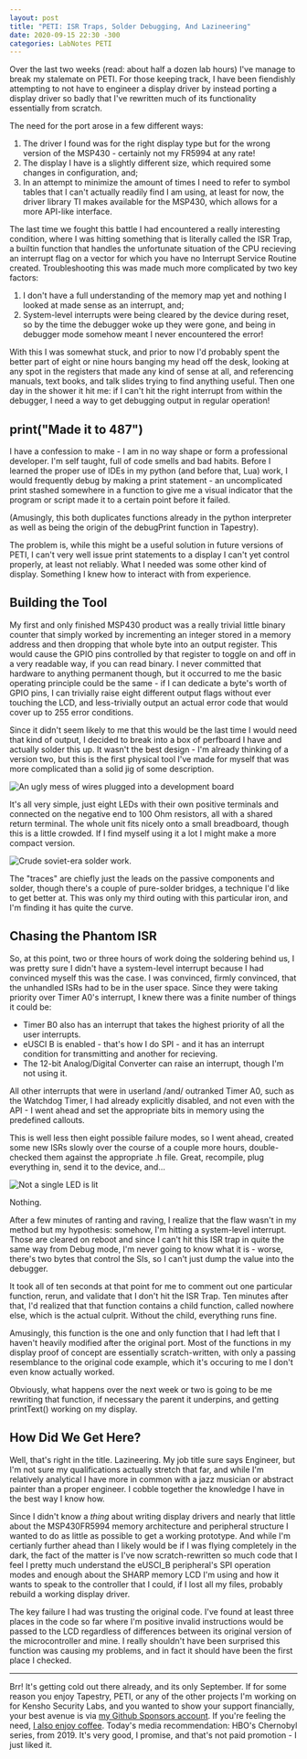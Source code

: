 ```yaml
---
layout: post
title: "PETI: ISR Traps, Solder Debugging, And Lazineering"
date: 2020-09-15 22:30 -300
categories: LabNotes PETI
---
```


Over the last two weeks (read: about half a dozen lab hours) I've manage to break my stalemate on PETI. For those keeping track, I have been fiendishly attempting to not have to engineer a display driver by instead porting a display driver so badly that I've rewritten much of its functionality essentially from scratch.

The need for the port arose in a few different ways:
1. The driver I found was for the right display type but for the wrong version of the MSP430 - certainly not my FR5994 at any rate!
2. The display I have is a slightly different size, which required some changes in configuration, and;
3. In an attempt to minimize the amount of times I need to refer to symbol tables that I can't actually readily find I am using, at least for now, the driver library TI makes available for the MSP430, which allows for a more API-like interface.

The last time we fought this battle I had encountered a really interesting condition, where I was hitting something that is literally called the ISR Trap, a builtin function that handles the unfortunate situation of the CPU recieving an interrupt flag on a vector for which you have no Interrupt Service Routine created. Troubleshooting this was made much more complicated by two key factors:
1. I don't have a full understanding of the memory map yet and nothing I looked at made sense as an interrupt, and;
2. System-level interrupts were being cleared by the device during reset, so by the time the debugger woke up they were gone, and being in debugger mode somehow meant I never encountered the error!

With this I was somewhat stuck, and prior to now I'd probably spent the better part of eight or nine hours banging my head off the desk, looking at any spot in the registers that made any kind of sense at all, and referencing manuals, text books, and talk slides trying to find anything useful. Then one day in the shower it hit me: if I can't hit the right interrupt from within the debugger, I need a way to get debugging output in regular operation!

## print("Made it to 487")

I have a confession to make - I am in no way shape or form a professional developer. I'm self taught, full of code smells and bad habits. Before I learned the proper use of IDEs in my python (and before that, Lua) work, I would frequently debug by making a print statement - an uncomplicated print stashed somewhere in a function to give me a visual indicator that the program or script made it to a certain point before it failed.

(Amusingly, this both duplicates functions already in the python interpreter as well as being the origin of the debugPrint function in Tapestry).

The problem is, while this might be a useful solution in future versions of PETI, I can't very well issue print statements to a display I can't yet control properly, at least not reliably. What I needed was some other kind of display. Something I knew how to interact with from experience.

## Building the Tool

My first and only finished MSP430 product was a really trivial little binary counter that simply worked by incrementing an integer stored in a memory address and then dropping that whole byte into an output register. This would cause the GPIO pins controlled by that register to toggle on and off in a very readable way, if you can read binary. I never committed that hardware to anything permanent though, but it occurred to me the basic operating principle could be the same - if I can dedicate a byte's worth of GPIO pins, I can trivially raise eight different output flags without ever touching the LCD, and less-trivially output an actual error code that would cover up to 255 error conditions.

Since it didn't seem likely to me that this would be the last time I would need that kind of output, I decided to break into a box of perfboard I have and actually solder this up. It wasn't the best design - I'm already thinking of a version two, but this is the first physical tool I've made for myself that was more complicated than a solid jig of some description.

![An ugly mess of wires plugged into a development board](https://raw.githubusercontent.com/ZAdamMac/zadammac.github.io/master/_site/images/chipsfitnicelyontoboards.jpeg)

It's all very simple, just eight LEDs with their own positive terminals and connected on the negative end to 100 Ohm resistors, all with a shared return terminal. The whole unit fits nicely onto a small breadboard, though this is a little crowded. If I find myself using it a lot I might make a more compact version.

![Crude soviet-era solder work.](https://raw.githubusercontent.com/ZAdamMac/zadammac.github.io/master/_site/images/notgreatnotterrible.jpeg)

The "traces" are chiefly just the leads on the passive components and solder, though there's a couple of pure-solder bridges, a technique I'd like to get better at. This was only my third outing with this particular iron, and I'm finding it has quite the curve.

## Chasing the Phantom ISR

So, at this point, two or three hours of work doing the soldering behind us, I was pretty sure I didn't have a system-level interrupt because I had convinced myself this was the case. I was convinced, firmly convinced, that the unhandled ISRs had to be in the user space. Since they were taking priority over Timer A0's interrupt, I knew there was a finite number of things it could be:
- Timer B0 also has an interrupt that takes the highest priority of all the user interrupts.
- eUSCI B is enabled - that's how I do SPI - and it has an interrupt condition for transmitting and another for recieving.
- The 12-bit Analog/Digital Converter can raise an interrupt, though I'm not using it.

All other interrupts that were in userland /and/ outranked Timer A0, such as the Watchdog Timer, I had already explicitly disabled, and not even with the API - I went ahead and set the appropriate bits in memory using the predefined callouts. 

This is well less then eight possible failure modes, so I went ahead, created some new ISRs slowly over the course of a couple more hours, double-checked them against the appropriate .h file. Great, recompile, plug everything in, send it to the device, and...

![Not a single LED is lit](https://raw.githubusercontent.com/ZAdamMac/zadammac.github.io/master/_site/images/null_result.jpeg)


Nothing.

After a few minutes of ranting and raving, I realize that the flaw wasn't in my method but my hypothesis: somehow, I'm hitting a system-level interrupt. Those are cleared on reboot and since I can't hit this ISR trap in quite the same way from Debug mode, I'm never going to know what it is - worse, there's two bytes that control the SIs, so I can't just dump the value into the debugger.

It took all of ten seconds at that point for me to comment out one particular function, rerun, and validate that I don't hit the ISR Trap. Ten minutes after that, I'd realized that that function contains a child function, called nowhere else, which is the actual culprit. Without the child, everything runs fine.

Amusingly, this function is the one and only function that I had left that I haven't heavily modified after the original port. Most of the functions in my display proof of concept are essentially scratch-written, with only a passing resemblance to the original code example, which it's occuring to me I don't even know actually worked.

Obviously, what happens over the next week or two is going to be me rewriting that function, if necessary the parent it underpins, and getting printText() working on my display.

## How Did We Get Here?

Well, that's right in the title. Lazineering. My job title sure says Engineer, but I'm not sure my qualifications actually stretch that far, and while I'm relatively analytical I have more in common with a jazz musician or abstract painter than a proper engineer. I cobble together the knowledge I have in the best way I know how.

Since I didn't know a *thing* about writing display drivers and nearly that little about the MSP430FR5994 memory architecture and peripheral structure I wanted to do as little as possible to get a working prototype. And while I'm certianly further ahead than I likely would be if I was flying completely in the dark, the fact of the matter is I've now scratch-rewritten so much code that I feel I pretty much understand the eUSCI_B peripheral's SPI operation modes and enough about the SHARP memory LCD I'm using and how it wants to speak to the controller that I could, if I lost all my files, probably rebuild a working display driver.

The key failure I had was trusting the original code. I've found at least three places in the code so far where I'm positive invalid instructions would be passed to the LCD regardless of differences between its original version of the microcontroller and mine. I really shouldn't have been surprised this function was causing my problems, and in fact it should have been the first place I checked.

---

Brr! It's getting cold out there already, and its only September. If for some reason you enjoy Tapestry, PETI, or any of the other projects I'm working on for Kensho Security Labs, and you wanted to show your support financially, your best avenue is via [my Github Sponsors account](https://github.com/sponsors/ZAdamMac). If you're feeling the need, [I also enjoy coffee](https://ko-fi.com/KenshoSec). Today's media recommendation: HBO's Chernobyl series, from 2019. It's very good, I promise, and that's not paid promotion - I just liked it.